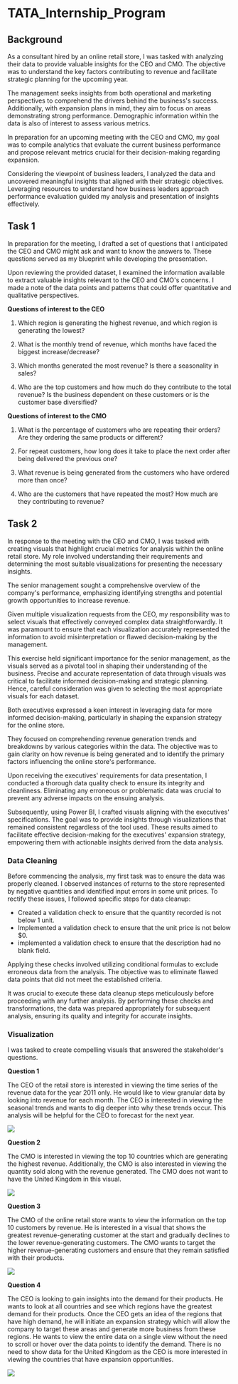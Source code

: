 # TATA_Internship_Program

## Background

As a consultant hired by an online retail store, I was tasked with analyzing their data to provide valuable insights for the CEO and CMO. The objective was to understand the key factors contributing to revenue and facilitate strategic planning for the upcoming year.

The management seeks insights from both operational and marketing perspectives to comprehend the drivers behind the business's success. Additionally, with expansion plans in mind, they aim to focus on areas demonstrating strong performance. Demographic information within the data is also of interest to assess various metrics.

In preparation for an upcoming meeting with the CEO and CMO, my goal was to compile analytics that evaluate the current business performance and propose relevant metrics crucial for their decision-making regarding expansion.

Considering the viewpoint of business leaders, I analyzed the data and uncovered meaningful insights that aligned with their strategic objectives. Leveraging resources to understand how business leaders approach performance evaluation guided my analysis and presentation of insights effectively.

## Task 1

In preparation for the meeting, I drafted a set of questions that I anticipated the CEO and CMO might ask and want to know the answers to. These questions served as my blueprint while developing the presentation.

Upon reviewing the provided dataset, I examined the information available to extract valuable insights relevant to the CEO and CMO's concerns. I made a note of the data points and patterns that could offer quantitative and qualitative perspectives.

**Questions of interest to the CEO**

1. Which region is generating the highest revenue, and which region is generating the lowest?

2. What is the monthly trend of revenue, which months have faced the biggest increase/decrease?

3. Which months generated the most revenue? Is there a seasonality in sales?

4. Who are the top customers and how much do they contribute to the total revenue? Is the business dependent on these customers or is the customer base diversified?

**Questions of interest to the CMO**

1. What is the percentage of customers who are repeating their orders? Are they ordering the same products or different?

2. For repeat customers, how long does it take to place the next order after being delivered the previous one?

3. What revenue is being generated from the customers who have ordered more than once?

4. Who are the customers that have repeated the most? How much are they contributing to revenue?

## Task 2

In response to the meeting with the CEO and CMO, I was tasked with creating visuals that highlight crucial metrics for analysis within the online retail store. My role involved understanding their requirements and determining the most suitable visualizations for presenting the necessary insights.

The senior management sought a comprehensive overview of the company's performance, emphasizing identifying strengths and potential growth opportunities to increase revenue.

Given multiple visualization requests from the CEO, my responsibility was to select visuals that effectively conveyed complex data straightforwardly. It was paramount to ensure that each visualization accurately represented the information to avoid misinterpretation or flawed decision-making by the management.

This exercise held significant importance for the senior management, as the visuals served as a pivotal tool in shaping their understanding of the business. Precise and accurate representation of data through visuals was critical to facilitate informed decision-making and strategic planning. Hence, careful consideration was given to selecting the most appropriate visuals for each dataset.

Both executives expressed a keen interest in leveraging data for more informed decision-making, particularly in shaping the expansion strategy for the online store.

They focused on comprehending revenue generation trends and breakdowns by various categories within the data. The objective was to gain clarity on how revenue is being generated and to identify the primary factors influencing the online store's performance.

Upon receiving the executives' requirements for data presentation, I conducted a thorough data quality check to ensure its integrity and cleanliness. Eliminating any erroneous or problematic data was crucial to prevent any adverse impacts on the ensuing analysis.

Subsequently, using Power BI, I crafted visuals aligning with the executives' specifications. The goal was to provide insights through visualizations that remained consistent regardless of the tool used. These results aimed to facilitate effective decision-making for the executives' expansion strategy, empowering them with actionable insights derived from the data analysis.

### Data Cleaning

Before commencing the analysis, my first task was to ensure the data was properly cleaned. I observed instances of returns to the store represented by negative quantities and identified input errors in some unit prices. To rectify these issues, I followed specific steps for data cleanup:

- Created a validation check to ensure that the quantity recorded is not below 1 unit.
- Implemented a validation check to ensure that the unit price is not below $0.
- implemented a validation check to ensure that the description had no blank field.

Applying these checks involved utilizing conditional formulas to exclude erroneous data from the analysis. The objective was to eliminate flawed data points that did not meet the established criteria.

It was crucial to execute these data cleanup steps meticulously before proceeding with any further analysis. By performing these checks and transformations, the data was prepared appropriately for subsequent analysis, ensuring its quality and integrity for accurate insights.

### Visualization

I was tasked to create compelling visuals that answered the stakeholder's questions.

**Question 1**

The CEO of the retail store is interested in viewing the time series of the revenue data for the year 2011 only. He would like to view granular data by looking into revenue for each month. The CEO is interested in viewing the seasonal trends and wants to dig deeper into why these trends occur. This analysis will be helpful for the CEO to forecast for the next year.

![](Capture1.JPG)

**Question 2**

The CMO is interested in viewing the top 10 countries which are generating the highest revenue. Additionally, the CMO is also interested in viewing the quantity sold along with the revenue generated. The CMO does not want to have the United Kingdom in this visual.

![](Capture2.JPG)

**Question 3**

The CMO of the online retail store wants to view the information on the top 10 customers by revenue. He is interested in a visual that shows the greatest revenue-generating customer at the start and gradually declines to the lower revenue-generating customers. The CMO wants to target the higher revenue-generating customers and ensure that they remain satisfied with their products.

![](Capture3.JPG)

**Question 4**

The CEO is looking to gain insights into the demand for their products. He wants to look at all countries and see which regions have the greatest demand for their products. Once the CEO gets an idea of the regions that have high demand, he will initiate an expansion strategy which will allow the company to target these areas and generate more business from these regions. He wants to view the entire data on a single view without the need to scroll or hover over the data points to identify the demand. There is no need to show data for the United Kingdom as the CEO is more interested in viewing the countries that have expansion opportunities.

![](Capture4.JPG)


